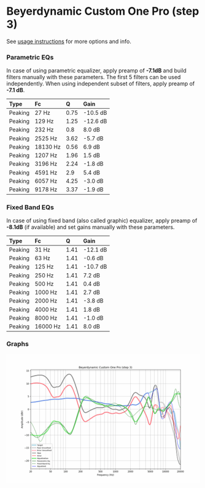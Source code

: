 # Beyerdynamic Custom One Pro (step 3)
See [usage instructions](https://github.com/jaakkopasanen/AutoEq#usage) for more options and info.

### Parametric EQs
In case of using parametric equalizer, apply preamp of **-7.1dB** and build filters manually
with these parameters. The first 5 filters can be used independently.
When using independent subset of filters, apply preamp of **-7.1 dB**.

| Type    | Fc       |    Q | Gain     |
|:--------|:---------|:-----|:---------|
| Peaking | 27 Hz    | 0.75 | -10.5 dB |
| Peaking | 129 Hz   | 1.25 | -12.6 dB |
| Peaking | 232 Hz   | 0.8  | 8.0 dB   |
| Peaking | 2525 Hz  | 3.62 | -5.7 dB  |
| Peaking | 18130 Hz | 0.56 | 6.9 dB   |
| Peaking | 1207 Hz  | 1.96 | 1.5 dB   |
| Peaking | 3196 Hz  | 2.24 | -1.8 dB  |
| Peaking | 4591 Hz  | 2.9  | 5.4 dB   |
| Peaking | 6057 Hz  | 4.25 | -3.0 dB  |
| Peaking | 9178 Hz  | 3.37 | -1.9 dB  |

### Fixed Band EQs
In case of using fixed band (also called graphic) equalizer, apply preamp of **-8.1dB**
(if available) and set gains manually with these parameters.

| Type    | Fc       |    Q | Gain     |
|:--------|:---------|:-----|:---------|
| Peaking | 31 Hz    | 1.41 | -12.1 dB |
| Peaking | 63 Hz    | 1.41 | -0.6 dB  |
| Peaking | 125 Hz   | 1.41 | -10.7 dB |
| Peaking | 250 Hz   | 1.41 | 7.2 dB   |
| Peaking | 500 Hz   | 1.41 | 0.4 dB   |
| Peaking | 1000 Hz  | 1.41 | 2.7 dB   |
| Peaking | 2000 Hz  | 1.41 | -3.8 dB  |
| Peaking | 4000 Hz  | 1.41 | 1.8 dB   |
| Peaking | 8000 Hz  | 1.41 | -1.0 dB  |
| Peaking | 16000 Hz | 1.41 | 8.0 dB   |

### Graphs
![](./Beyerdynamic%20Custom%20One%20Pro%20(step%203).png)